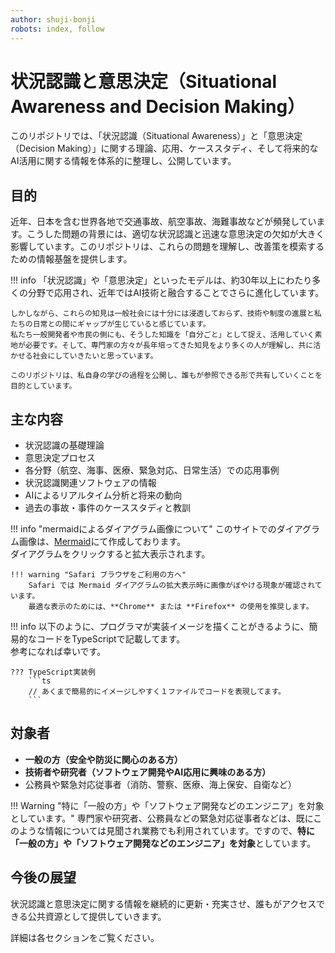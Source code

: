 ```yaml
---
author: shuji-bonji
robots: index, follow
---
```


# 状況認識と意思決定（Situational Awareness and Decision Making）

このリポジトリでは、「状況認識（Situational Awareness）」と「意思決定（Decision Making）」に関する理論、応用、ケーススタディ、そして将来的なAI活用に関する情報を体系的に整理し、公開しています。

## 目的

近年、日本を含む世界各地で交通事故、航空事故、海難事故などが頻発しています。こうした問題の背景には、適切な状況認識と迅速な意思決定の欠如が大きく影響しています。このリポジトリは、これらの問題を理解し、改善策を模索するための情報基盤を提供します。

!!! info 
    「状況認識」や「意思決定」といったモデルは、約30年以上にわたり多くの分野で応用され、近年ではAI技術と融合することでさらに進化しています。

    しかしながら、これらの知見は一般社会には十分には浸透しておらず、技術や制度の進展と私たちの日常との間にギャップが生じていると感じています。
    私たち一般開発者や市民の側にも、そうした知識を「自分ごと」として捉え、活用していく素地が必要です。そして、専門家の方々が長年培ってきた知見をより多くの人が理解し、共に活かせる社会にしていきたいと思っています。

    このリポジトリは、私自身の学びの過程を公開し、誰もが参照できる形で共有していくことを目的としています。

## 主な内容

- 状況認識の基礎理論
- 意思決定プロセス
- 各分野（航空、海事、医療、緊急対応、日常生活）での応用事例
- 状況認識関連ソフトウェアの情報
- AIによるリアルタイム分析と将来の動向
- 過去の事故・事件のケーススタディと教訓

!!! info "mermaidによるダイアグラム画像について"
    このサイトでのダイアグラム画像は、[Mermaid](https://mermaid.js.org)にて作成しております。  
    ダイアグラムをクリックすると拡大表示されます。
    
    !!! warning "Safari ブラウザをご利用の方へ"
        Safari では Mermaid ダイアグラムの拡大表示時に画像がぼやける現象が確認されています。  
        最適な表示のためには、**Chrome** または **Firefox** の使用を推奨します。

!!! info
    以下のように、プログラマが実装イメージを描くことがきるように、簡易的なコードをTypeScriptで記載してます。  
    参考になれば幸いです。
        
    ??? TypeScript実装例
        ```ts
        // あくまで簡易的にイメージしやすく１ファイルでコードを表現してます。
        ```

## 対象者

- **一般の方（安全や防災に関心のある方）**
- **技術者や研究者（ソフトウェア開発やAI応用に興味のある方）**
- 公務員や緊急対応従事者（消防、警察、医療、海上保安、自衛など）

!!! Warning "特に「一般の方」や「ソフトウェア開発などのエンジニア」を対象としています。"
    専門家や研究者、公務員などの緊急対応従事者などは、既にこのような情報については見聞され業務でも利用されています。ですので、**特に「一般の方」や「ソフトウェア開発などのエンジニア」を対象**としています。  

## 今後の展望

状況認識と意思決定に関する情報を継続的に更新・充実させ、誰もがアクセスできる公共資源として提供していきます。

詳細は各セクションをご覧ください。
